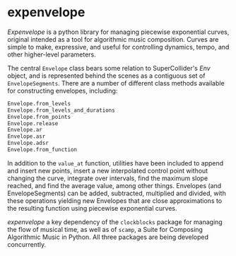 # expenvelope

_Expenvelope_ is a python library for managing piecewise exponential curves, original intended as a tool for algorithmic music composition. Curves are simple to make, expressive, and useful for controlling dynamics, tempo, and other higher-level parameters.

The central `Envelope` class bears some relation to SuperCollider's _Env_ object, and is represented behind the scenes as a contiguous set of `EnvelopeSegments`. There are a number of different class methods available for constructing envelopes, including:

```python
Envelope.from_levels
Envelope.from_levels_and_durations
Envelope.from_points
Envelope.release
Envelope.ar
Envelope.asr
Envelope.adsr
Envelope.from_function

```

In addition to the `value_at` function, utilities have been included to append and insert new points, insert a new interpolated control point without changing the curve, integrate over intervals, find the maximum slope reached, and find the average value, among other things. Envelopes (and EnvelopeSegments) can be added, subtracted, multiplied and divided, with these operations yielding new Envelopes that are close approximations to the resulting function using piecewise exponential curves.

_expenvelope_ a key dependency of the `clockblocks` package for managing the flow of musical time, as well as of `scamp`, a Suite for Composing Algorithmic Music in Python. All three packages are being developed concurrently. 
